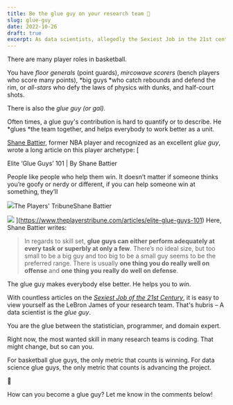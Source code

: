 ```yaml
---
title: Be the glue guy on your research team 🏀
slug: glue-guy
date: 2022-10-26
draft: true
excerpt: As data scientists, allegedly the Sexiest Job in the 21st century, it is easy to view ourselves as the superstars of our research team. In fact, we are the glue guys, the people that do humble work and make everyone else better by doing so.
---
```


There are many player roles in basketball. 

You have *floor generals* (point guards), *mircowave scorers* (bench players who score many points), *big guys *who catch rebounds and defend the rim, or *all-stars* who defy the laws of physics with dunks, and half-court shots.

There is also the *glue guy (or gal).*

Often times, a glue guy's contribution is hard to quantify or to describe. 
He *glues *the team together, and helps everybody to work better as a unit.

[Shane Battier](https://en.wikipedia.org/wiki/Shane_Battier), former NBA player and recognized as an excellent *glue guy*, wrote a long article on this player archetype:
[

Elite ‘Glue Guys’ 101 | By Shane Battier

People like people who help them win. It doesn’t matter if someone thinks you’re goofy or nerdy or different, if you can help someone win at something, they’ll

![](https://images2.minutemediacdn.com/image/upload/c_fill,w_1440,ar_1:1,f_auto,q_auto,g_auto/frontier/favicons/tpt-favicon.png)The Players' TribuneShane Battier

![](https://images2.minutemediacdn.com/image/upload/c_fill,w_1440,ar_16:9,f_auto,q_auto,g_auto/shape/cover/sport/tpt_watermarked_image_1489518744_51134-016571afd15e974fc12f33f6ad92fb5b.jpg)
](https://www.theplayerstribune.com/articles/elite-glue-guys-101)
Here, Shane Battier writes:

> In regards to skill set, **glue guys can either perform adequately at every task or superbly at only a few**. There’s no ideal size, but too small to be a big guy and too big to be a small guy seems to be the preferred range. There is usually **one thing you do really well on offense** and **one thing you really do well on defense**.

The glue guy makes everybody else better. He helps you to *win*.

With countless articles on the *[Sexiest Job of the 21st Century](https://hbr.org/2012/10/data-scientist-the-sexiest-job-of-the-21st-century)*, it is easy to view yourself as the LeBron James of your research team.
That's hubris – A data scientist is the *glue guy*.

You are the glue between the statistician, programmer, and domain expert. 

Right now, the most wanted skill in many research teams is coding.
That might change, but so can you.

For basketball glue guys, the only metric that counts is winning.
For data science glue guys, the only metric that counts is advancing the project.

💬

How can you become a glue guy? Let me know in the comments below!
